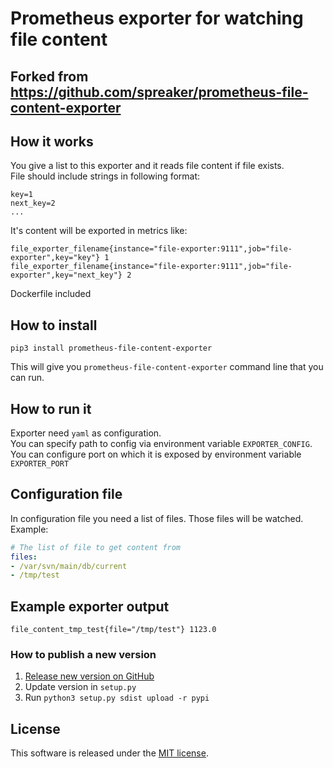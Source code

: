 # Prometheus exporter for watching file content

## Forked from https://github.com/spreaker/prometheus-file-content-exporter



## How it works

You give a list to this exporter and it reads file content if file exists.  
File should include strings in following format:
```
key=1
next_key=2
... 
```
It's content will be exported in metrics like:
```
file_exporter_filename{instance="file-exporter:9111",job="file-exporter",key="key"} 1
file_exporter_filename{instance="file-exporter:9111",job="file-exporter",key="next_key"} 2
```
Dockerfile included

## How to install

```
pip3 install prometheus-file-content-exporter
```

This will give you `prometheus-file-content-exporter` command line that you can run.


## How to run it

Exporter need `yaml` as configuration.  
You can specify path to config via environment variable `EXPORTER_CONFIG`.  
You can configure port on which it is exposed by environment variable `EXPORTER_PORT`


## Configuration file
In configuration file you need a list of files. Those files will be watched.  
Example:  
```yaml
# The list of file to get content from
files:
- /var/svn/main/db/current
- /tmp/test
```

## Example exporter output
```
file_content_tmp_test{file="/tmp/test"} 1123.0
```


### How to publish a new version

1. [Release new version on GitHub](https://github.com/spreaker/prometheus-file-content-exporter/releases)
2. Update version in `setup.py`
3. Run `python3 setup.py sdist upload -r pypi`

## License

This software is released under the [MIT license](LICENSE.txt).
